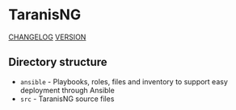 # TaranisNG

[CHANGELOG](CHANGELOG.md)
[VERSION](VERSION.md)

## Directory structure

- `ansible` - Playbooks, roles, files and inventory to support easy deployment through Ansible
- `src` - TaranisNG source files
